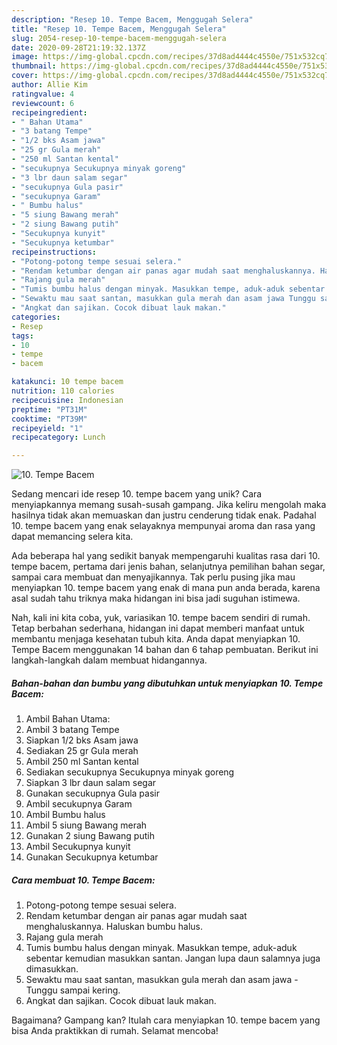 ```yaml
---
description: "Resep 10. Tempe Bacem, Menggugah Selera"
title: "Resep 10. Tempe Bacem, Menggugah Selera"
slug: 2054-resep-10-tempe-bacem-menggugah-selera
date: 2020-09-28T21:19:32.137Z
image: https://img-global.cpcdn.com/recipes/37d8ad4444c4550e/751x532cq70/10-tempe-bacem-foto-resep-utama.jpg
thumbnail: https://img-global.cpcdn.com/recipes/37d8ad4444c4550e/751x532cq70/10-tempe-bacem-foto-resep-utama.jpg
cover: https://img-global.cpcdn.com/recipes/37d8ad4444c4550e/751x532cq70/10-tempe-bacem-foto-resep-utama.jpg
author: Allie Kim
ratingvalue: 4
reviewcount: 6
recipeingredient:
- " Bahan Utama"
- "3 batang Tempe"
- "1/2 bks Asam jawa"
- "25 gr Gula merah"
- "250 ml Santan kental"
- "secukupnya Secukupnya minyak goreng"
- "3 lbr daun salam segar"
- "secukupnya Gula pasir"
- "secukupnya Garam"
- " Bumbu halus"
- "5 siung Bawang merah"
- "2 siung Bawang putih"
- "Secukupnya kunyit"
- "Secukupnya ketumbar"
recipeinstructions:
- "Potong-potong tempe sesuai selera."
- "Rendam ketumbar dengan air panas agar mudah saat menghaluskannya. Haluskan bumbu halus."
- "Rajang gula merah"
- "Tumis bumbu halus dengan minyak. Masukkan tempe, aduk-aduk sebentar kemudian masukkan santan. Jangan lupa daun salamnya juga dimasukkan."
- "Sewaktu mau saat santan, masukkan gula merah dan asam jawa Tunggu sampai kering."
- "Angkat dan sajikan. Cocok dibuat lauk makan."
categories:
- Resep
tags:
- 10
- tempe
- bacem

katakunci: 10 tempe bacem 
nutrition: 110 calories
recipecuisine: Indonesian
preptime: "PT31M"
cooktime: "PT39M"
recipeyield: "1"
recipecategory: Lunch

---
```



![10. Tempe Bacem](https://img-global.cpcdn.com/recipes/37d8ad4444c4550e/751x532cq70/10-tempe-bacem-foto-resep-utama.jpg)

Sedang mencari ide resep 10. tempe bacem yang unik? Cara menyiapkannya memang susah-susah gampang. Jika keliru mengolah maka hasilnya tidak akan memuaskan dan justru cenderung tidak enak. Padahal 10. tempe bacem yang enak selayaknya mempunyai aroma dan rasa yang dapat memancing selera kita.

Ada beberapa hal yang sedikit banyak mempengaruhi kualitas rasa dari 10. tempe bacem, pertama dari jenis bahan, selanjutnya pemilihan bahan segar, sampai cara membuat dan menyajikannya. Tak perlu pusing jika mau menyiapkan 10. tempe bacem yang enak di mana pun anda berada, karena asal sudah tahu triknya maka hidangan ini bisa jadi suguhan istimewa.




Nah, kali ini kita coba, yuk, variasikan 10. tempe bacem sendiri di rumah. Tetap berbahan sederhana, hidangan ini dapat memberi manfaat untuk membantu menjaga kesehatan tubuh kita. Anda dapat menyiapkan 10. Tempe Bacem menggunakan 14 bahan dan 6 tahap pembuatan. Berikut ini langkah-langkah dalam membuat hidangannya.

<!--inarticleads1-->

##### Bahan-bahan dan bumbu yang dibutuhkan untuk menyiapkan 10. Tempe Bacem:

1. Ambil  Bahan Utama:
1. Ambil 3 batang Tempe
1. Siapkan 1/2 bks Asam jawa
1. Sediakan 25 gr Gula merah
1. Ambil 250 ml Santan kental
1. Sediakan secukupnya Secukupnya minyak goreng
1. Siapkan 3 lbr daun salam segar
1. Gunakan secukupnya Gula pasir
1. Ambil secukupnya Garam
1. Ambil  Bumbu halus
1. Ambil 5 siung Bawang merah
1. Gunakan 2 siung Bawang putih
1. Ambil Secukupnya kunyit
1. Gunakan Secukupnya ketumbar




<!--inarticleads2-->

##### Cara membuat 10. Tempe Bacem:

1. Potong-potong tempe sesuai selera.
1. Rendam ketumbar dengan air panas agar mudah saat menghaluskannya. Haluskan bumbu halus.
1. Rajang gula merah
1. Tumis bumbu halus dengan minyak. Masukkan tempe, aduk-aduk sebentar kemudian masukkan santan. Jangan lupa daun salamnya juga dimasukkan.
1. Sewaktu mau saat santan, masukkan gula merah dan asam jawa - Tunggu sampai kering.
1. Angkat dan sajikan. Cocok dibuat lauk makan.




Bagaimana? Gampang kan? Itulah cara menyiapkan 10. tempe bacem yang bisa Anda praktikkan di rumah. Selamat mencoba!

